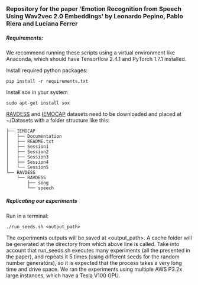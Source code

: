 ### Repository for the paper 'Emotion Recognition from Speech Using Wav2vec 2.0 Embeddings' by Leonardo Pepino, Pablo Riera and Luciana Ferrer

##### Requirements:

We recommend running these scripts using a virtual environment like Anaconda, which should have Tensorflow 2.4.1 and PyTorch 1.7.1 installed.

Install required python packages:
```
pip install -r requirements.txt
```

Install sox in your system
```
sudo apt-get install sox
```

[RAVDESS](https://zenodo.org/record/1188976#.YILiD3VKiV4) and [IEMOCAP](https://sail.usc.edu/iemocap/) datasets need to be downloaded and placed at ~/Datasets with a folder structure like this:
```
├── IEMOCAP
│   ├── Documentation
│   ├── README.txt
│   ├── Session1
│   ├── Session2
│   ├── Session3
│   ├── Session4
│   └── Session5
└── RAVDESS
    └── RAVDESS
        ├── song
        └── speech
```

##### Replicating our experiments

Run in a terminal:

```
./run_seeds.sh <output_path>
```

The experiments outputs will be saved at <output_path>. A cache folder will be generated at the directory from which above line is called.
Take into account that run_seeds.sh executes many experiments (all the presented in the paper), and repeats it 5 times (using different seeds for the random number generators), so it is expected that the process
takes a very long time and drive space. We ran the experiments using multiple AWS P3.2x large instances, which have a Tesla V100 GPU.
